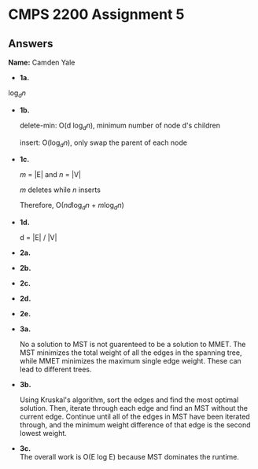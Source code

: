 # CMPS 2200 Assignment 5
## Answers

**Name:**   Camden Yale






- **1a.**

$\log_d n$

- **1b.**
  
  delete-min: O(d $\log_d n$), minimum number of node d's children

  insert: O($\log_d n$), only swap the parent of each node

- **1c.**
  
  $m$ = |E| and $n$ = |V|   

  $m$ deletes while $n$ inserts   

  Therefore, O($nd\log_d n$ + $m\log_d n$)
- **1d.**

  d = |E| / |V|  

- **2a.**


- **2b.**


- **2c.**

- **2d.**

- **2e.**



- **3a.**

   No a solution to MST is not guarenteed to be a solution to MMET. The MST minimizes the total weight of all the edges in the spanning tree, while MMET minimizes the maximum single edge weight. These can lead to different trees.

- **3b.**
  
  Using Kruskal's algorithm, sort the edges and find the most optimal solution. Then, iterate through each edge and find an MST without the current edge. Continue until all of the edges in MST have been iterated through, and the minimum weight difference of that edge is the second lowest weight. 

- **3c.**   
  The overall work is O(E log E) because MST dominates the runtime. 
